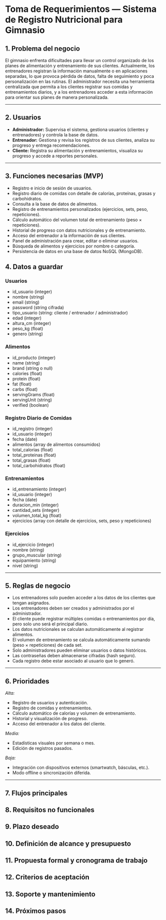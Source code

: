 # Toma de Requerimientos — Sistema de Registro Nutricional para Gimnasio

## 1. Problema del negocio

El gimnasio enfrenta dificultades para llevar un control organizado de los planes de alimentación y entrenamiento de sus clientes.
Actualmente, los entrenadores registran la información manualmente o en aplicaciones separadas, lo que provoca pérdida de datos, falta de seguimiento y poca personalización en las rutinas.
El administrador necesita una herramienta centralizada que permita a los clientes registrar sus comidas y entrenamientos diarios, y a los entrenadores acceder a esta información para orientar sus planes de manera personalizada.

---
## 2. Usuarios
- **Administrador:** Supervisa el sistema, gestiona usuarios (clientes y entrenadores) y controla la base de datos.  
- **Entrenador:** Gestiona y revisa los registros de sus clientes, analiza su progreso y entrega recomendaciones.  
- **Cliente:** Registra su alimentación y entrenamientos, visualiza su progreso y accede a reportes personales.

---
## 3. Funciones necesarias (MVP)

- Registro e inicio de sesión de usuarios.  
- Registro diario de comidas con detalle de calorías, proteínas, grasas y carbohidratos.  
- Consulta a la base de datos de alimentos.  
- Registro de entrenamientos personalizados (ejercicios, sets, peso, repeticiones).  
- Cálculo automático del volumen total de entrenamiento (peso × repeticiones).  
- Historial de progreso con datos nutricionales y de entrenamiento.  
- Acceso del entrenador a la información de sus clientes.  
- Panel de administración para crear, editar o eliminar usuarios.  
- Búsqueda de alimentos y ejercicios por nombre o categoría.  
- Persistencia de datos en una base de datos NoSQL (MongoDB).

## 4. Datos a guardar

### Usuarios
- id_usuario (integer)  
- nombre (string)  
- email (string)  
- password (string cifrada)  
- tipo_usuario (string: cliente / entrenador / administrador)  
- edad (integer)  
- altura_cm (integer)  
- peso_kg (float)  
- genero (string)

### Alimentos
- id_producto (integer)  
- name (string)  
- brand (string o null)  
- calories (float)  
- protein (float)  
- fat (float)  
- carbs (float)  
- servingGrams (float)  
- servingUnit (string)  
- verified (boolean)

### Registro Diario de Comidas
- id_registro (integer)  
- id_usuario (integer)  
- fecha (date)  
- alimentos (array de alimentos consumidos)  
- total_calorias (float)  
- total_proteinas (float)  
- total_grasas (float)  
- total_carbohidratos (float)

### Entrenamientos
- id_entrenamiento (integer)  
- id_usuario (integer)  
- fecha (date)  
- duracion_min (integer)  
- cantidad_sets (integer)  
- volumen_total_kg (float)  
- ejercicios (array con detalle de ejercicios, sets, peso y repeticiones)

### Ejercicios
- id_ejercicio (integer)  
- nombre (string)  
- grupo_muscular (string)  
- equipamiento (string)  
- nivel (string)

---
## 5. Reglas de negocio


- Los entrenadores solo pueden acceder a los datos de los clientes que tengan asignados.  
- Los entrenadores deben ser creados y administrados por el administrador.  
- El cliente puede registrar múltiples comidas o entrenamientos por día, pero solo uno será el principal diario.  
- Los datos nutricionales se calculan automáticamente al registrar alimentos.  
- El volumen de entrenamiento se calcula automáticamente sumando (peso × repeticiones) de cada set.  
- Solo administradores pueden eliminar usuarios o datos históricos.  
- Las contraseñas deben almacenarse cifradas (hash seguro).  
- Cada registro debe estar asociado al usuario que lo generó.

---

## 6. Prioridades

*Alta:*
- Registro de usuarios y autenticación.  
- Registro de comidas y entrenamientos.  
- Cálculo automático de calorías y volumen de entrenamiento.  
- Historial y visualización de progreso.  
- Acceso del entrenador a los datos del cliente.

*Media:*
- Estadísticas visuales por semana o mes.  
- Edición de registros pasados.

*Baja:*
- Integración con dispositivos externos (smartwatch, básculas, etc.).  
- Modo offline o sincronización diferida.

---
## 7. Flujos principales

## 8. Requisitos no funcionales

## 9. Plazo deseado

## 10. Definición de alcance y presupuesto

## 11. Propuesta formal y cronograma de trabajo

## 12. Criterios de aceptación

## 13. Soporte y mantenimiento

## 14. Próximos pasos
